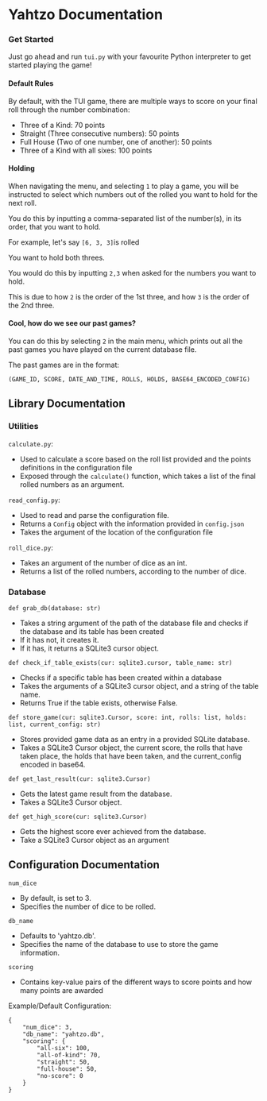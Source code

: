 # Yahtzo Documentation

### Get Started
Just go ahead and run `tui.py` with your favourite Python interpreter to get started playing the game!

#### Default Rules
By default, with the TUI game, there are multiple ways to score on your final roll through the number combination:

* Three of a Kind: 70 points
* Straight (Three consecutive numbers): 50 points
* Full House (Two of one number, one of another): 50 points
* Three of a Kind with all sixes: 100 points

#### Holding
When navigating the menu, and selecting `1` to play a game, you will be instructed to select which numbers out of the rolled you want to hold for the next roll.

You do this by inputting a comma-separated list of the number(s), in its order, that you want to hold.

For example, let's say `[6, 3, 3]`is rolled

You want to hold both threes.

You would do this by inputting `2,3` when asked for the numbers you want to hold.

This is due to how `2` is the order of the 1st three, and how `3` is the order of the 2nd three.

#### Cool, how do we see our past games?
You can do this by selecting `2` in the main menu, which prints out all the past games you have played on the current database file.

The past games are in the format:

```(GAME_ID, SCORE, DATE_AND_TIME, ROLLS, HOLDS, BASE64_ENCODED_CONFIG)```

## Library Documentation
### Utilities
`calculate.py`:
* Used to calculate a score based on the roll list provided and the points definitions in the configuration file
* Exposed through the `calculate()` function, which takes a list of the final rolled numbers as an argument.

`read_config.py`:
* Used to read and parse the configuration file.
* Returns a `Config` object with the information provided in `config.json`
* Takes the argument of the location of the configuration file

`roll_dice.py`:
* Takes an argument of the number of dice as an int.
* Returns a list of the rolled numbers, according to the number of dice.

### Database
`def grab_db(database: str)`
* Takes a string argument of the path of the database file and checks if the database and its table has been created
* If it has not, it creates it.
* If it has, it returns a SQLite3 cursor object.

`def check_if_table_exists(cur: sqlite3.cursor, table_name: str)`
* Checks if a specific table has been created within a database
* Takes the arguments of a SQLite3 cursor object, and a string of the table name.
* Returns True if the table exists, otherwise False.

`def store_game(cur: sqlite3.Cursor, score: int, rolls: list, holds: list, current_config: str)`
* Stores provided game data as an entry in a provided SQLite database.
* Takes a SQLite3 Cursor object, the current score, the rolls that have taken place, the holds that have been taken, and the current_config encoded in base64.

`def get_last_result(cur: sqlite3.Cursor)`
* Gets the latest game result from the database.
* Takes a SQLite3 Cursor object.

`def get_high_score(cur: sqlite3.Cursor)`
* Gets the highest score ever achieved from the database.
* Take a SQLite3 Cursor object as an argument

## Configuration Documentation

`num_dice`
* By default, is set to 3.
* Specifies the number of dice to be rolled.

`db_name`
* Defaults to 'yahtzo.db'.
* Specifies the name of the database to use to store the game information.

`scoring`
* Contains key-value pairs of the different ways to score points and how many points are awarded

Example/Default Configuration:
```
{
    "num_dice": 3,
    "db_name": "yahtzo.db",
    "scoring": {
        "all-six": 100,
        "all-of-kind": 70,
        "straight": 50,
        "full-house": 50,
        "no-score": 0
    }
}
```
